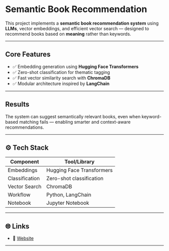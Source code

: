 # Semantic Book Recommendation

This project implements a **semantic book recommendation system** using **LLMs**, vector embeddings, and efficient vector search — designed to recommend books based on **meaning** rather than keywords.

---

## Core Features

- ✅ Embedding generation using **Hugging Face Transformers**
- ✅ Zero-shot classification for thematic tagging
- ✅ Fast vector similarity search with **ChromaDB**
- ✅ Modular architecture inspired by **LangChain**

---

## Results

The system can suggest semantically relevant books, even when keyword-based matching fails — enabling smarter and context-aware recommendations.

---

## ⚙️ Tech Stack

| Component       | Tool/Library              |
|----------------|---------------------------|
| Embeddings     | Hugging Face Transformers |
| Classification | Zero-shot classification  |
| Vector Search  | ChromaDB                  |
| Workflow       | Python, LangChain         |
| Notebook       | Jupyter Notebook          |

---

## 🌐 Links

- 🔗 [Website](https://goread.today)

---

